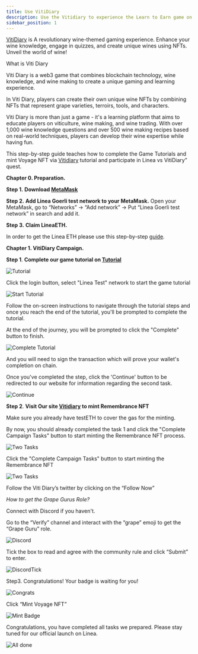 ```yaml
---
title: Use VitiDiary
description: Use the Vitidiary to experience the Learn to Earn game on Linea
sidebar_position: 1
---
```


[VitiDiary](https://vitidiary.com) is A revolutionary wine-themed gaming experience. Enhance your wine knowledge, engage in quizzes, and create unique wines using NFTs. Unveil the world of wine!

What is Viti Diary

Viti Diary is a web3 game that combines blockchain technology, wine knowledge, and wine making to create a unique gaming and learning experience.

In Viti Diary, players can create their own unique wine NFTs by combining NFTs that represent grape varieties, terroirs, tools, and characters.

Viti Diary is more than just a game - it's a learning platform that aims to educate players on viticulture, wine making, and wine trading. With over 1,000 wine knowledge questions and over 500 wine making recipes based on real-world techniques, players can develop their wine expertise while having fun.

This step-by-step guide teaches how to complete the Game Tutorials and mint Voyage NFT via [Vitidiary](https://vitidiary.com/) tutorial and participate in Linea vs VitiDiary” quest.

**Chapter 0. Preparation.**

**Step 1.** **Download [MetaMask](https://metamask.io/download/)**

**Step 2.** **Add Linea Goerli test network to your MetaMask.** Open your MetaMask, go to “Networks” -> “Add network” -> Put “Linea Goerli test network” in search and add it.

**Step 3.** **Claim LineaETH.**

In order to get the Linea ETH please use this step-by-step [guide](https://docs.linea.build/use-linea-testnet/fund#get-test-eth-on-goerli).

**Chapter 1. VitiDiary Campaign.**

**Step 1**. **Complete our game tutorial on [Tutorial](https://tutorial.vitidiary.com)**

![Tutorial](../../assets/vitidiary/tutorial_login.png)

Click the login button, select "Linea Test" network to start the game tutorial

![Start Tutorial](../../assets/vitidiary/start_tutorial.png)

Follow the on-screen instructions to navigate through the tutorial steps and once you reach the end of the tutorial, you'll be prompted to complete the tutorial.

At the end of the journey, you will be prompted to click the "Complete" button to finish.

![Complete Tutorial](../../assets/vitidiary/complete_tutorial.png)

And you will need to sign the transaction which will prove your wallet's completion on chain.

Once you've completed the step, click the 'Continue' button to be redirected to our website for information regarding the second task.

![Continue](../../assets/vitidiary/complete_tutorial.png)

**Step 2**. **Visit Our site [Vitidiary](https://vitidiary.com/badge_minting) to mint Remembrance NFT**

Make sure you already have testETH to cover the gas for the minting.

By now, you should already completed the task 1 and click the "Complete Campaign Tasks" button to start minting the Remembrance NFT process.

![Two Tasks](../../assets/vitidiary/two_tasks.png)

Click the "Complete Campaign Tasks" button to start minting the Remembrance NFT

![Two Tasks](../../assets/vitidiary/viti_step2.png)

Follow the Viti Diary’s twitter by clicking on the “Follow Now”

_How to get the Grape Gurus Role?_

Connect with Discord if you haven't.

Go to the “Verify” channel and interact with the “grape” emoji to get the “Grape Guru” role.

![Discord](../../assets/vitidiary/viti_discord.png)

Tick the box to read and agree with the community rule and click “Submit” to enter.

![DiscordTick](../../assets/vitidiary/viti_discord_tick.png)

Step3. Congratulations! Your badge is waiting for you!

![Congrats](../../assets/vitidiary/viti_congrats.png)

Click “Mint Voyage NFT”

![Mint Badge](../../assets/vitidiary/viti_mint.png)

Congratulations, you have completed all tasks we prepared. Please stay tuned for our official launch on Linea.

![All done](../../assets/vitidiary/all_completed.png)
